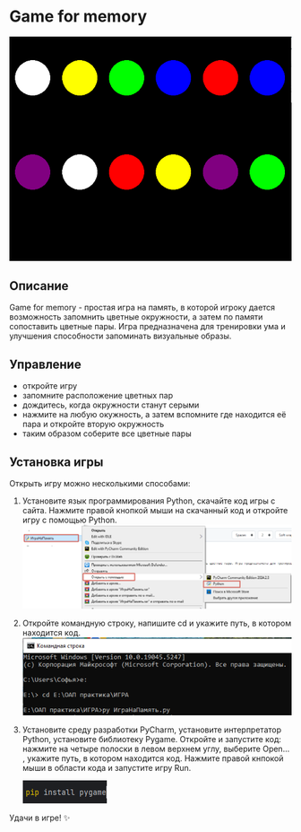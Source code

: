 # Game for memory
![игра на память](https://github.com/kovineva/Game-for-memory/blob/main/игра%20на%20память.PNG)
## Описание
Game for memory - простая игра на память, в которой игроку дается возможность запомнить цветные окружности, а затем по памяти сопоставить цветные пары. Игра предназначена для тренировки ума и улучшения способности запоминать визуальные образы.
## Управление
* откройте игру
* запомните расположение цветных пар
*  дождитесь, когда окружности станут серыми
*  нажмите на любую окужность, а затем вспомните где находится её пара и откройте вторую окружность
*  таким образом соберите все цветные пары
## Установка игры
Открыть игру можно несколькими способами:
1. Установите язык программирования Python, скачайте код игры с сайта. Нажмите правой кнопкой мыши на скачанный код и откройте игру с помощью Python.
![открыть с помощью](https://github.com/kovineva/Game-for-memory/blob/main/Открыть%20с%20помощью.png)
3. Откройте командную строку, напишите cd и укажите путь, в котором находится код.
![командная строка](https://github.com/kovineva/Game-for-memory/blob/main/Командная%20строка.PNG)
4. Установите среду разработки PyCharm, установите интерпретатор Python, установите библиотеку Pygame. Откройте и запустите код: нажмите на четыре полоски в левом верхнем углу, выберите Open... , укажите путь, в котором находится код. Нажмите правой кнпокой мыши в области кода и запустите игру Run.

   ![pygame](https://github.com/kovineva/Game-for-memory/blob/main/pygame.PNG)

Удачи в игре! ✨
